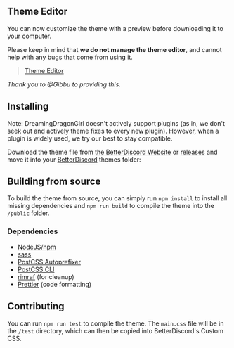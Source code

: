 </div>

## Theme Editor

You can now customize the theme with a preview before downloading it to your computer.

Please keep in mind that **we do not manage the theme editor**, and cannot help with any bugs that come from using it.

> [Theme Editor](https://bdeditor.dev/theme/)

_Thank you to @Gibbu to providing this._

## Installing

Note: DreamingDragonGirl doesn't actively support plugins (as in, we don't seek out and actively theme fixes to every new plugin). However, when a plugin is widely used, we try our best to stay compatible. 

Download the theme file from [the BetterDiscord Website](URL) or [releases](https://github.com/ClearVision/ClearVision-v6/releases) and move it into your [BetterDiscord](https://betterdiscord.app) themes folder:

## Building from source

To build the theme from source, you can simply run `npm install` to install all missing dependencies and `npm run build` to compile the theme into the `/public` folder.

### Dependencies
- [NodeJS/npm](https://nodejs.org/)
- [sass](https://www.npmjs.com/package/sass)
- [PostCSS Autoprefixer](https://www.npmjs.com/package/autoprefixer)
- [PostCSS CLI](https://www.npmjs.com/package/postcss-cli)
- [rimraf](https://www.npmjs.com/package/rimraf) (for cleanup)
- [Prettier](https://www.npmjs.com/package/prettier) (code formatting)

## Contributing

You can run `npm run test` to compile the theme.
The `main.css` file will be in the `/test` directory, which can then be copied into BetterDiscord's Custom CSS.